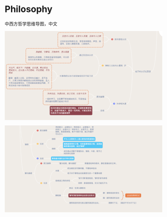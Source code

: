# Philosophy
中西方哲学思维导图，中文

![示例](https://github.com/RootkitKiller/Philosophy/blob/master/init/Introduction.png)

![示例](https://github.com/RootkitKiller/Philosophy/blob/master/init/Introduction2.png)
